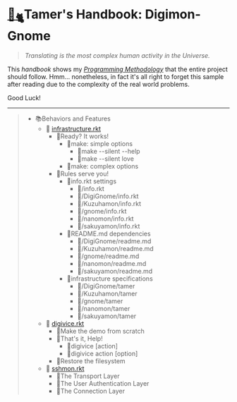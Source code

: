# [🏡](http://gyoudmon.org/~wargrey:DigiGnome)[<sub>🐈</sub>](http://gyoudmon.org/~wargrey:DigiGnome)Tamer's Handbook: Digimon-Gnome

> _Translating is the most complex human activity in the Universe._

This _handbook_ shows my _[Programming
Methodology](https://github.com/digital-world/wargrey)_ that the entire
project should follow. Hmm... nonetheless, in fact it's all right to
forget this sample after reading due to the complexity of the real world
problems.

Good Luck!

---

> + 📚Behaviors and Features
>     + 📖
[infrastructure.rkt](http://gyoudmon.org/~wargrey:DigiGnome/infrastructure.rkt)
>       + 📑Ready? It works!
>         + 📑make: simple options
>           + 📑make --silent --help
>           + 📑make --silent love
>         + 📑make: complex options
>       + 📑Rules serve you!
>         + 📑info.rkt settings
>           + 📑/info.rkt
>           + 📑/DigiGnome/info.rkt
>           + 📑/Kuzuhamon/info.rkt
>           + 📑/gnome/info.rkt
>           + 📑/nanomon/info.rkt
>           + 📑/sakuyamon/info.rkt
>         + 📑README.md dependencies
>           + 📑/DigiGnome/readme.md
>           + 📑/Kuzuhamon/readme.md
>           + 📑/gnome/readme.md
>           + 📑/nanomon/readme.md
>           + 📑/sakuyamon/readme.md
>         + 📑infrastructure specifications
>           + 📑/DigiGnome/tamer
>           + 📑/Kuzuhamon/tamer
>           + 📑/gnome/tamer
>           + 📑/nanomon/tamer
>           + 📑/sakuyamon/tamer
>     + 📖
[digivice.rkt](http://gyoudmon.org/~wargrey:DigiGnome/digivice.rkt)
>       + 📑Make the demo from scratch
>       + 📑That's it, Help!
>         + 📑digivice \[action\]
>         + 📑digivice action \[option\]
>       + 📑Restore the filesystem
>     + 📖
[sshmon.rkt](http://gyoudmon.org/~wargrey:DigiGnome/sshmon.rkt)
>       + 📑The Transport Layer
>       + 📑The User Authentication Layer
>       + 📑The Connection Layer
